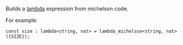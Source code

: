 Builds a [lambda](/docs/reference/types#lambda<T,%20R>) expression from michelson code.

For example:

```archetype
const size : lambda<string, nat> = lambda_michelson<string, nat>({SIZE});
```
